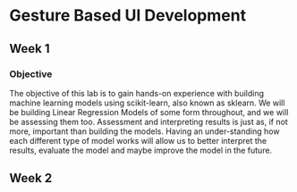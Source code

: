 # Gesture Based UI Development

## Week 1
### Objective
The objective of this lab is to gain hands-on experience with building machine learning models using scikit-learn, also
known as sklearn. We will be building Linear Regression Models of some form throughout, and we will be assessing
them too.
Assessment and interpreting results is just as, if not more, important than building the models. Having an under-standing how each different type of model works will allow us to better interpret the results, evaluate the model and
maybe improve the model in the future.

## Week 2
